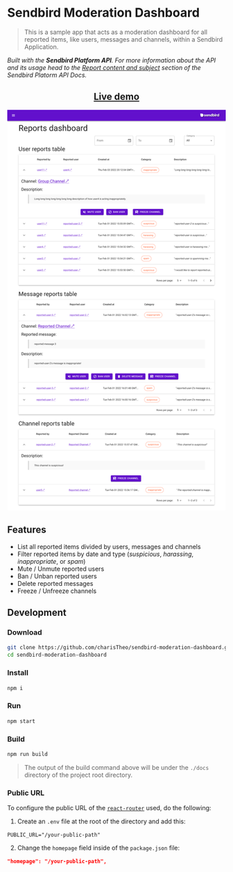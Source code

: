 # Sendbird Moderation Dashboard

> This is a sample app that acts as a moderation dashboard for all reported items, like users, messages and channels, within a Sendbird Application.

_Built with the **Sendbird Platform API**. For more information about the API and its usage head to the [Report content and subject](https://sendbird.com/docs/chat/v3/platform-api/guides/report-content-and-subject) section of the Sendbird Platorm API Docs._

<h2 style="text-align: center">
  <a href="https://charistheo.github.io/sendbird-moderation-dashboard/">
    Live demo
  </a>
</h2>

<p style="text-align: center">
  <img src="./demo.png" alt="Dashboard live example screenshot">
<p>

## Features

* List all reported items divided by users, messages and channels
* Filter reported items by date and type (_suspicious_, _harassing_, _inappropriate_, or _spam_)
* Mute / Unmute reported users
* Ban / Unban reported users
* Delete reported messages
* Freeze / Unfreeze channels

## Development

### Download

```sh
git clone https://github.com/charisTheo/sendbird-moderation-dashboard.git
cd sendbird-moderation-dashboard
```

### Install

```sh
npm i
```

### Run

```sh
npm start
```

### Build

```sh
npm run build
```

> The output of the build command above will be under the `./docs` directory of the project root directory.

### Public URL

To configure the public URL of the [`react-router`](https://reactrouter.com/) used, do the following:

1. Create an `.env` file at the root of the directory and add this:

```
PUBLIC_URL="/your-public-path"
```

2. Change the `homepage` field inside of the `package.json` file:

```json
"homepage": "/your-public-path",
```